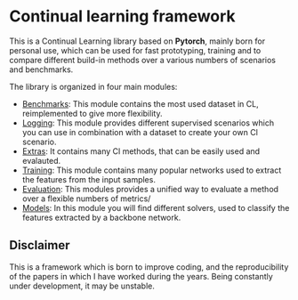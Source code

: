 # Continual learning framework

This is a Continual Learning library based on **Pytorch**, mainly born for personal use, which can be used for fast 
prototyping, training and to compare different build-in methods over a various numbers of scenarios and benchmarks.  

The library is organized in four main modules:

- [Benchmarks](continual_learning/datasets): This module contains the most used dataset in CL, reimplemented to give more flexibility.
- [Logging](continual_learning/scenarios): This module provides different supervised scenarios which you can use in combination with a dataset to create your own Cl scenario.
- [Extras](continual_learning/methods): It contains many Cl methods, that can be easily used and evalauted.
- [Training](continual_learning/backbone_networks): This module contains many popular networks used to extract the features from the input samples.
- [Evaluation](continual_learning/eval): This modules provides a unified way to evaluate a method over a flexible numbers of metrics/  
- [Models](continual_learning/solvers): In this module you will find different solvers, used to classify the features extracted by a backbone network.

Disclaimer
----------------
This is a framework which is born to improve coding, and the reproducibility of the papers in which I have worked during the years. 
Being constantly under development, it may be unstable.  
